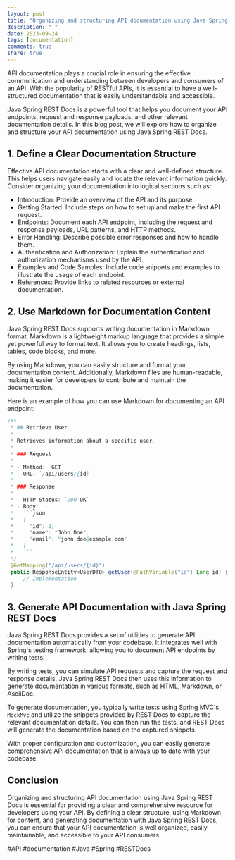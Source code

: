 ```yaml
---
layout: post
title: "Organizing and structuring API documentation using Java Spring REST Docs"
description: " "
date: 2023-09-24
tags: [documentation]
comments: true
share: true
---
```


API documentation plays a crucial role in ensuring the effective communication and understanding between developers and consumers of an API. With the popularity of RESTful APIs, it is essential to have a well-structured documentation that is easily understandable and accessible.

Java Spring REST Docs is a powerful tool that helps you document your API endpoints, request and response payloads, and other relevant documentation details. In this blog post, we will explore how to organize and structure your API documentation using Java Spring REST Docs.

## 1. Define a Clear Documentation Structure
Effective API documentation starts with a clear and well-defined structure. This helps users navigate easily and locate the relevant information quickly. Consider organizing your documentation into logical sections such as:

- Introduction: Provide an overview of the API and its purpose.
- Getting Started: Include steps on how to set up and make the first API request.
- Endpoints: Document each API endpoint, including the request and response payloads, URL patterns, and HTTP methods.
- Error Handling: Describe possible error responses and how to handle them.
- Authentication and Authorization: Explain the authentication and authorization mechanisms used by the API.
- Examples and Code Samples: Include code snippets and examples to illustrate the usage of each endpoint.
- References: Provide links to related resources or external documentation.

## 2. Use Markdown for Documentation Content
Java Spring REST Docs supports writing documentation in Markdown format. Markdown is a lightweight markup language that provides a simple yet powerful way to format text. It allows you to create headings, lists, tables, code blocks, and more.

By using Markdown, you can easily structure and format your documentation content. Additionally, Markdown files are human-readable, making it easier for developers to contribute and maintain the documentation.

Here is an example of how you can use Markdown for documenting an API endpoint:

```java
/**
 * ## Retrieve User
 *
 * Retrieves information about a specific user.
 *
 * ### Request
 *
 * - Method: `GET`
 * - URL: `/api/users/{id}`
 *
 * ### Response
 * 
 * - HTTP Status: `200 OK`
 * - Body:
 *   ```json
 *   {
 *     "id": 1,
 *     "name": "John Doe",
 *     "email": "john.doe@example.com"
 *   }
 *   ```
 */
 @GetMapping("/api/users/{id}")
 public ResponseEntity<UserDTO> getUser(@PathVariable("id") Long id) {
     // Implementation
 }
```

## 3. Generate API Documentation with Java Spring REST Docs
Java Spring REST Docs provides a set of utilities to generate API documentation automatically from your codebase. It integrates well with Spring's testing framework, allowing you to document API endpoints by writing tests.

By writing tests, you can simulate API requests and capture the request and response details. Java Spring REST Docs then uses this information to generate documentation in various formats, such as HTML, Markdown, or AsciiDoc.

To generate documentation, you typically write tests using Spring MVC's `MockMvc` and utilize the snippets provided by REST Docs to capture the relevant documentation details. You can then run the tests, and REST Docs will generate the documentation based on the captured snippets.

With proper configuration and customization, you can easily generate comprehensive API documentation that is always up to date with your codebase.

## Conclusion
Organizing and structuring API documentation using Java Spring REST Docs is essential for providing a clear and comprehensive resource for developers using your API. By defining a clear structure, using Markdown for content, and generating documentation with Java Spring REST Docs, you can ensure that your API documentation is well organized, easily maintainable, and accessible to your API consumers.

#API #documentation #Java #Spring #RESTDocs